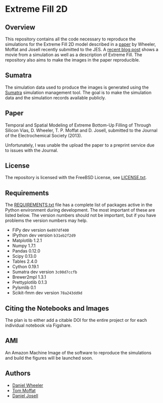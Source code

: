 # Extreme Fill 2D

## Overview

This repository contains all the code necessary to reproduce the
simulations for the Extreme Fill 2D model described in a
[paper](#paper) by Wheeler, Moffat and Josell recently submitted to
the JES. A
[recent blog post](http://wd15.github.io/2013/05/07/extremefill2d/)
shows a movie from a simulation as well as a description of Extreme
Fill. The repository also aims to make the images in the paper
reproducible.

## Sumatra

The simulation data used to produce the images is generated using the
[Sumatra](http://pythonhosted.org/Sumatra/) simulation management
tool. The goal is to make the simulation data and the simulation
records available publicly.

## Paper

Temporal and Spatial Modeling of Extreme Bottom-Up Filling of Through
Silicon Vias, D. Wheeler, T. P. Moffat and D. Josell, submitted to the
Journal of the Electrochemical Society (2013).

Unfortunately, I was unable the upload the paper to a preprint service
due to issues with the Journal.

## License

The repository is licensed with the FreeBSD License, see
[LICENSE.txt](LICENSE.txt).

## Requirements

The [REQUIREMENTS.txt](REQUIREMENTS.txt) file has a complete list of
packages active in the Python environment during development. The most
important of these are listed below. The version numbers should not be
important, but if you have problems the version numbers may help.

 * FiPy dev version `6e897df400`
 * IPython dev version `b31eb2f2d9`
 * Matplotlib 1.2.1
 * Numpy 1.7.1
 * Pandas 0.12.0
 * Scipy 0.13.0
 * Tables 2.4.0
 * Cython 0.19.1
 * Sumatra dev version `3c00d7ccfb`
 * Brewer2mpl 1.3.1
 * Prettyplotlib 0.1.3
 * Pylsmlib 0.1
 * Scikit-fmm dev version `78a243dd9d`
 
## Citing the Notebooks and Images

The plan is to either add a citable DOI for the entire project or for
each individual notebook via Figshare.

## AMI

An Amazon Machine Image of the software to reproduce the simulations
and build the figures will be launched soon.

## Authors

 * [Daniel Wheeler](http://wd15.github.io/about.html)
 * [Tom Moffat](http://www.nist.gov/mml/msed/thomas_moffat.cfm)
 * [Daniel Josell](http://www.nist.gov/mml/msed/daniel-josell.cfm)
